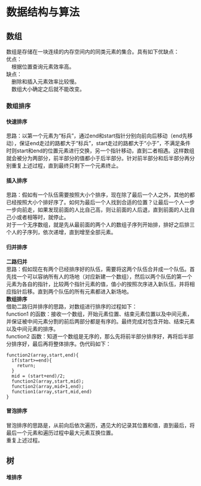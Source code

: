 数据结构与算法
====
## 数组
数组是存储在一块连续的内存空间内的同类元素的集合。具有如下优缺点：<br>
优点：<br>
&ensp;&ensp;根据位置查询元素效率高。<br>
缺点：<br>
&ensp;&ensp;删除和插入元素效率比较慢。<br>
&ensp;&ensp;数组大小确定之后就不能改变。<br>

### 数组排序

#### 快速排序
思路：以第一个元素为“标兵”，通过end和start指针分别向前向后移动（end先移动），保证end走过的路都大于“标兵”，start走过的路都大于“小于”，不满足条件时则start和end的位置元素进行交换，另一个指针移动，直到二者相遇。这样数组就会被分为两部分，前半部分的值都小于后半部分。针对前半部分和后半部分再分别重复上述过程，直到最终只剩下一个元素终止。

#### 插入排序
思路：假如有一个队伍需要按照大小个排序，现在除了最后一个人之外，其他的都已经按照大小个排好序了。如何为最后一个人找到合适的位置？让最后一个人一步一步向前走，如果发现前面的人比自己高，则让前面的人后退，直到前面的人比自己小或者相等时，就停止。<br>
对于一个无序数组，就是先从最前面的两个人的数组子序列开始排，排好之后排三个人的子序列，依次递增，直到增至全部元素。

#### 归并排序
**二路归并**<br>
思路：假如现在有两个已经排序好的队伍，需要将这两个队伍合并成一个队伍。首先找一个可以容纳所有人的场地（对应新建一个数组），然后以两个队伍的第一个元素为各自的指针，比较两个指针元素的值，值小的按照次序进入新队伍，并将相应指针后移。直到两个队伍的所有元素都进入新场地。<br>
**数组排序**<br>
借助二路归并排序的思路，对数组进行排序的过程如下：<br>
function1 的函数：接收一个数组，开始元素位置、结束元素位置以及中间元素，并保证被中间元素分割的前后两部分都是有序的。最终完成对包含开始、结束元素以及中间元素的排序。<br>
function2 函数：知道一个数组是无序的，那么先将前半部分排序好，再将后半部分排序好，最后再将整体排序。伪代码如下：<br>
```
function2(array,start,end){
  if(start>=end){
    return;
  }
  mid = (start+end)/2;
  function2(array,start,mid);
  function2(array,mid+1,end);
  function1(array,start,mid,end)
}
```

#### 冒泡排序
冒泡排序的思路是，从前向后依次遍历，遇见大的记录其位置和值，直到最后，将最后一个元素和遍历过程中最大元素互换位置。<br>
重复上述过程。

## 树

#### 堆排序
